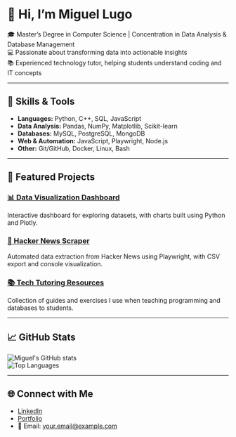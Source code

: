 # 👋 Hi, I’m Miguel Lugo  

🎓 Master’s Degree in Computer Science | Concentration in Data Analysis & Database Management  
💻 Passionate about transforming data into actionable insights  
📚 Experienced technology tutor, helping students understand coding and IT concepts  

---

## 🔧 Skills & Tools  
- **Languages:** Python, C++, SQL, JavaScript  
- **Data Analysis:** Pandas, NumPy, Matplotlib, Scikit-learn  
- **Databases:** MySQL, PostgreSQL, MongoDB  
- **Web & Automation:** JavaScript, Playwright, Node.js  
- **Other:** Git/GitHub, Docker, Linux, Bash  

---

## 📌 Featured Projects  

### [📊 Data Visualization Dashboard](https://github.com/yourusername/data-visualization-dashboard)  
Interactive dashboard for exploring datasets, with charts built using Python and Plotly.  

### [📰 Hacker News Scraper](https://github.com/yourusername/hacker-news-scraper)  
Automated data extraction from Hacker News using Playwright, with CSV export and console visualization.  

### [📚 Tech Tutoring Resources](https://github.com/yourusername/tech-tutoring)  
Collection of guides and exercises I use when teaching programming and databases to students.  

---

## 📈 GitHub Stats  

![Miguel's GitHub stats](https://github-readme-stats.vercel.app/api?username=yourusername&show_icons=true&theme=radical)  
![Top Languages](https://github-readme-stats.vercel.app/api/top-langs/?username=yourusername&layout=compact&theme=radical)  

---

## 🌐 Connect with Me  
- [LinkedIn](https://linkedin.com/in/yourlinkedin)  
- [Portfolio](https://yourportfolio.com)  
- 📧 Email: your.email@example.com  
